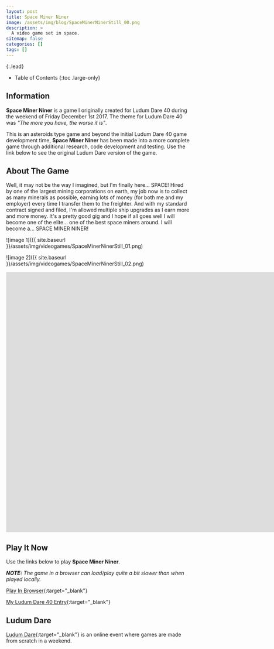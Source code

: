 ```yaml
---
layout: post
title: Space Miner Niner
image: /assets/img/blog/SpaceMinerNinerStill_00.png
description: >
  A video game set in space.
sitemap: false
categories: []
tags: []
---
```


{:.lead}

- Table of Contents
{:toc .large-only}

## Information

**Space Miner Niner** is a game I originally created for Ludum Dare 40 during the weekend of Friday December 1st 2017.  The theme for Ludum Dare 40 was *"The more you have, the worse it is"*.  

This is an asteroids type game and beyond the initial Ludum Dare 40 game development time, **Space Miner Niner** has been made into a more complete game through additional research, code development and testing.  Use the link below to see the original Ludum Dare version of the game.

## About The Game

Well, it may not be the way I imagined, but I'm finally here... SPACE!
Hired by one of the largest mining corporations on earth, my job now is to collect as many minerals as possible, earning lots of money (for both me and my employer) every time I transfer them to the freighter.  And with my standard contract signed and filed, I'm allowed multiple ship upgrades as I earn more and more money.  It's a pretty good gig and I hope if all goes well I will become one of the elite... one of the best space miners around.  I will become a...
SPACE MINER NINER!

![image 1]({{ site.baseurl }}/assets/img/videogames/SpaceMinerNinerStill_01.png)

![image 2]({{ site.baseurl }}/assets/img/videogames/SpaceMinerNinerStill_02.png)

<div class="lead aspect-ratio sixteen-nine">
          
<iframe width="1903" height="711" src="https://www.youtube.com/embed/CO2p3XXyolo" frameborder="0" allow="accelerometer; autoplay; clipboard-write; encrypted-media; gyroscope; picture-in-picture" allowfullscreen></iframe>

</div>

## Play It Now

Use the links below to play **Space Miner Niner**.

***NOTE:***  *The game in a browser can load/play quite a bit slower than when played locally.*

[Play In Browser](https://jeffreychaplin.github.io/SpaceMinerNiner/){:target="_blank"}

[My Ludum Dare 40 Entry](https://ldjam.com/events/ludum-dare/40/space-miner-niner){:target="_blank"}

## Ludum Dare

[Ludum Dare](https://ldjam.com/){:target="_blank"} is an online event where games are made from scratch in a weekend.
